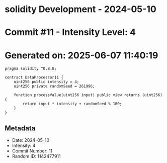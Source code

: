 ﻿# solidity Development - 2024-05-10
# Commit #11 - Intensity Level: 4
# Generated on: 2025-06-07 11:40:19
```solidity
pragma solidity ^0.8.0;

contract DataProcessor11 {
    uint256 public intensity = 4;
    uint256 private randomSeed = 261996;

    function processValue(uint256 input) public view returns (uint256) {
        return input * intensity + randomSeed % 100;
    }
}
```
## Metadata
- Date: 2024-05-10
- Intensity: 4
- Commit Number: 11
- Random ID: 1142477911
